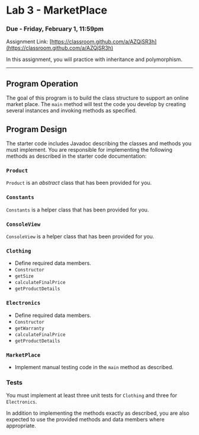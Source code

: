 # Lab 3 - MarketPlace
### Due - Friday, February 1, 11:59pm

Assignment Link:
[https://classroom.github.com/a/AZQjSR3h](https://classroom.github.com/a/AZQjSR3h)

In this assignment, you will practice with inheritance and polymorphism.

<hr/>

## Program Operation

The goal of this program is to build the class structure to support an online market place. The `main` method will test the code you develop by creating several instances and invoking methods as specified. 


## Program Design

The starter code includes Javadoc describing the classes and methods you must implement. You are
responsible for implementing the following methods as described in the starter
code documentation:

### `Product`
`Product` is an *abstract* class that has been provided for you.

### `Constants`
`Constants` is a helper class that has been provided for you.

### `ConsoleView`
`ConsoleView` is a helper class that has been provided for you.

### `Clothing`
- Define required data members.
- `Constructor`
- `getSize`
- `calculateFinalPrice`
- `getProductDetails`

### `Electronics`
- Define required data members.
- `Constructor`
- `getWarranty`
- `calculateFinalPrice`
- `getProductDetails`

### `MarketPlace`
- Implement manual testing code in the `main` method as described.

### Tests

You must implement at least three unit tests for `Clothing` and three for `Electronics`.

In addition to implementing the methods exactly as described, you are also expected to use the provided methods and data members where appropriate.